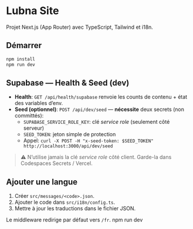 # Lubna Site

Projet Next.js (App Router) avec TypeScript, Tailwind et i18n.

## Démarrer

```bash
npm install
npm run dev
```

## Supabase — Health & Seed (dev)

- **Health**: `GET /api/health/supabase` renvoie les counts de contenu + état des variables d’env.
- **Seed (optionnel)**: `POST /api/dev/seed` — **nécessite** deux secrets (non committés):
  - `SUPABASE_SERVICE_ROLE_KEY`: clé *service role* (seulement côté serveur)
  - `SEED_TOKEN`: jeton simple de protection
  - Appel: `curl -X POST -H "x-seed-token: $SEED_TOKEN" http://localhost:3000/api/dev/seed`

> ⚠️ N’utilise jamais la clé *service role* côté client. Garde-la dans Codespaces Secrets / Vercel.

## Ajouter une langue

1. Créer `src/messages/<code>.json`.
2. Ajouter le code dans `src/i18n/config.ts`.
3. Mettre à jour les traductions dans le fichier JSON.

Le middleware redirige par défaut vers `/fr`.
npm run dev

